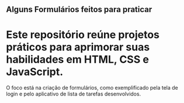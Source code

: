 ## Alguns Formulários feitos para praticar

# Este repositório reúne projetos práticos para aprimorar suas habilidades em HTML, CSS e JavaScript. <br />
O foco está na criação de formulários, como exemplificado pela tela de login e pelo aplicativo de lista de tarefas desenvolvidos.
